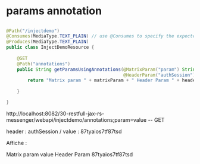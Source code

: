 # params annotation

## 

````java
@Path("/injectdemo")
@Consumes(MediaType.TEXT_PLAIN) // use @Consumes to specify the expected request body format
@Produces(MediaType.TEXT_PLAIN)
public class InjectDemoResource {
	
	@GET
	@Path("annotations")
	public String getParamsUsingAnnotations(@MatrixParam("param") String matrixParam,
											@HeaderParam("authSession") String header) { // possibilité de passer des valeurs dans l'entête header
		return "Matrix param " + matrixParam + " Header Param " + header;
		
	}

}

````

http://localhost:8082/30-restfull-jax-rs-messenger/webapi/injectdemo/annotations;param=value -- GET

header : authSession  / value : 87tyaios7tf87tsd

Affiche :

Matrix param value Header Param 87tyaios7tf87tsd